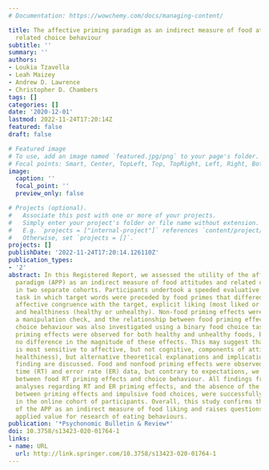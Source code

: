 ```yaml
---
# Documentation: https://wowchemy.com/docs/managing-content/

title: The affective priming paradigm as an indirect measure of food attitudes and
  related choice behaviour
subtitle: ''
summary: ''
authors:
- Loukia Tzavella
- Leah Maizey
- Andrew D. Lawrence
- Christopher D. Chambers
tags: []
categories: []
date: '2020-12-01'
lastmod: 2022-11-24T17:20:14Z
featured: false
draft: false

# Featured image
# To use, add an image named `featured.jpg/png` to your page's folder.
# Focal points: Smart, Center, TopLeft, Top, TopRight, Left, Right, BottomLeft, Bottom, BottomRight.
image:
  caption: ''
  focal_point: ''
  preview_only: false

# Projects (optional).
#   Associate this post with one or more of your projects.
#   Simply enter your project's folder or file name without extension.
#   E.g. `projects = ["internal-project"]` references `content/project/deep-learning/index.md`.
#   Otherwise, set `projects = []`.
projects: []
publishDate: '2022-11-24T17:20:14.126110Z'
publication_types:
- '2'
abstract: In this Registered Report, we assessed the utility of the affective priming
  paradigm (APP) as an indirect measure of food attitudes and related choice behaviour
  in two separate cohorts. Participants undertook a speeded evaluative categorization
  task in which target words were preceded by food primes that differed in terms of
  affective congruence with the target, explicit liking (most liked or least liked),
  and healthiness (healthy or unhealthy). Non-food priming effects were tested as
  a manipulation check, and the relationship between food priming effects and impulsive
  choice behaviour was also investigated using a binary food choice task. As predicted,
  priming effects were observed for both healthy and unhealthy foods, but there was
  no difference in the magnitude of these effects. This may suggest that the paradigm
  is most sensitive to affective, but not cognitive, components of attitudes (i.e.,
  healthiness), but alternative theoretical explanations and implications of this
  finding are discussed. Food and nonfood priming effects were observed in both reaction
  time (RT) and error rate (ER) data, but contrary to expectations, we found no association
  between food RT priming effects and choice behaviour. All findings from confirmatory
  analyses regarding RT and ER priming effects, and the absence of the expected correlations
  between priming effects and impulsive food choices, were successfully replicated
  in the online cohort of participants. Overall, this study confirms the robustness
  of the APP as an indirect measure of food liking and raises questions about its
  applied value for research of eating behaviours.
publication: '*Psychonomic Bulletin & Review*'
doi: 10.3758/s13423-020-01764-1
links:
- name: URL
  url: http://link.springer.com/10.3758/s13423-020-01764-1
---
```

